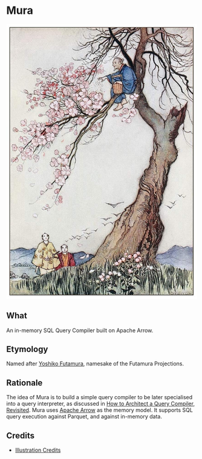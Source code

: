 # Mura
![Mura](./resources/Hanasaka-Jiijii.jpg)

## What
An in-memory SQL Query Compiler built on Apache Arrow.

## Etymology
Named after [Yoshiko Futamura](https://fi.ftmr.info/), namesake of the Futamura Projections.

## Rationale
The idea of Mura is to build a simple query compiler to be later specialised into a query interpreter, as discussed in [How to Architect a Query Compiler, Revisited](https://www.cs.purdue.edu/homes/rompf/papers/tahboub-sigmod18.pdf). Mura uses [Apache Arrow](arrow.apache.org) as the memory model. It supports SQL query execution against Parquet, and against in-memory data.

## Credits 
- [Illustration Credits](https://www.oldbookillustrations.com/illustrations/hana-saka-jiji/)
